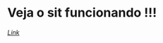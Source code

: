 # Veja o sit funcionando !!!
###### [Link](https://verunofox.github.io/codigo-final-maratona-discover/)
